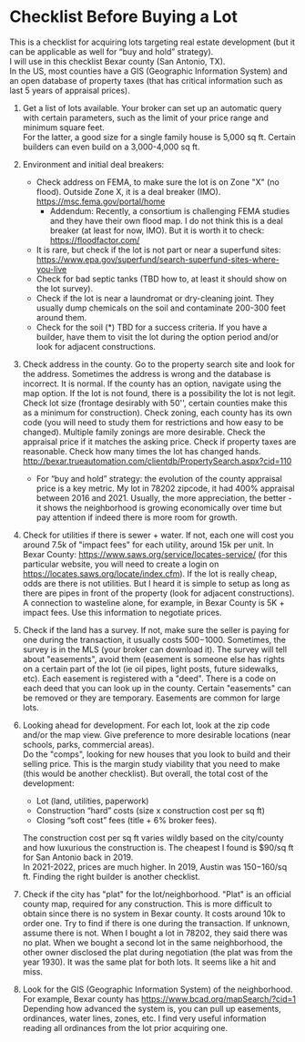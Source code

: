 # Checklist Before Buying a Lot

This is a checklist for acquiring lots targeting real estate development (but it can be applicable as well for “buy and hold” strategy).    
I will use in this checklist Bexar county (San Antonio, TX).  
In the US, most counties have a GIS (Geographic Information System) and an open database of property taxes (that has critical information such as last 5 years of appraisal prices).  

1. Get a list of lots available. Your broker can set up an automatic query with certain parameters, such as the limit of your price range and minimum square feet.  
For the latter, a good size for a single family house is 5,000 sq ft. Certain builders can even build on a 3,000-4,000 sq ft.

2. Environment and initial deal breakers:
    -  Check address on FEMA, to make sure the lot is on Zone "X" (no flood). Outside Zone X, it is a deal breaker (IMO). https://msc.fema.gov/portal/home  
        - Addendum: Recently, a consortium is challenging FEMA studies and they have their own flood map. I do not think this is a deal breaker (at least for now, IMO). But it is worth it to check: https://floodfactor.com/  
    -  It is rare, but check if the lot is not part or near a superfund sites: https://www.epa.gov/superfund/search-superfund-sites-where-you-live
    -  Check for bad septic tanks (TBD how to, at least it should show on the lot survey).
    -  Check if the lot is near a laundromat or dry-cleaning joint. They usually dump chemicals on the soil and contaminate 200-300 feet around them. 
    -  Check for the soil (*) TBD for a success criteria. If you have a builder, have them to visit the lot during the option period and/or look for adjacent constructions.

3. Check address in the county. Go to the property search site and look for the address. Sometimes the address is wrong and the database is incorrect. It is normal. If the county has an option, navigate using the map option. If the lot is not found, there is a possibility the lot is not legit. Check lot size (frontage desirably with 50'', certain counties make this as a minimum for construction). Check zoning, each county has its own code (you will need to study them for restrictions and how easy to be changed). Multiple family zonings are more desirable. Check the appraisal price if it matches the asking price. Check if property taxes are reasonable. Check how many times the lot has changed hands.  http://bexar.trueautomation.com/clientdb/PropertySearch.aspx?cid=110  
    - For “buy and hold” strategy: the evolution of the county appraisal price is a key metric. My lot in 78202 zipcode, it had 400% appraisal between 2016 and 2021. Usually, the more appreciation, the better - it shows the neighborhood is growing economically over time but pay attention if indeed there is more room for growth.  

4. Check for utilities if there is sewer + water. If not, each one will cost you around 7.5k of "impact fees" for each utility, around 15k per unit.   In Bexar County: https://www.saws.org/service/locates-service/ (for this particular website, you will need to create a login on https://locates.saws.org/locate/index.cfm). If the lot is really cheap, odds are there is not utilities. But I heard it is simple to setup as long as there are pipes in front of the property (look for adjacent constructions). A connection to wasteline alone, for example, in Bexar County is 5K + impact fees. Use this information to negotiate prices.

5. Check if the land has a survey. If not, make sure the seller is paying for one during the transaction, it usually costs $500-$1000. Sometimes, the survey is in the MLS (your broker can download it). The survey will tell about "easements", avoid them (easement is someone else has rights on a certain part of the lot (ie oil pipes, light posts, future sidewalks, etc). Each easement is registered with a "deed". There is a code on each deed that you can look up in the county. Certain "easements" can be removed or they are temporary. Easements are common for large lots.

6. Looking ahead for development. For each lot, look at the zip code and/or the map view. 
Give preference to more desirable locations (near schools, parks, commercial areas).  
Do the "comps", looking for new houses that you look to build and their selling price. This is the margin study viability that you need to make (this would be another checklist). 
But overall, the total cost of the development:
    - Lot (land, utilities, paperwork)
    - Construction “hard” costs (size x construction cost per sq ft)
    - Closing “soft cost” fees (title + 6% broker fees).

    The construction cost per sq ft varies wildly based on the city/county and how luxurious the construction is. The cheapest I found is $90/sq ft for San Antonio back in 2019.  
    In 2021-2022, prices are much higher. In 2019, Austin was $150-$160/sq ft. Finding the right builder is another checklist.

7. Check if the city has "plat" for the lot/neighborhood. "Plat" is an official county map, required for any construction. This is more difficult to obtain since there is no system in Bexar county. It costs around 10k to order one. Try to find if there is one during the transaction. If unknown, assume there is not.
When I bought a lot in 78202, they said there was no plat. When we bought a second lot in the same neighborhood, the other owner disclosed the plat during negotiation (the plat was from the year 1930). It was the same plat for both lots. It seems like a hit and miss.

8. Look for the GIS (Geographic Information System) of the neighborhood. For example, Bexar county has https://www.bcad.org/mapSearch/?cid=1
Depending how advanced the system is, you can pull up easements, ordinances, water lines, zones, etc. 
I find very useful information reading all ordinances from the lot prior acquiring one.

